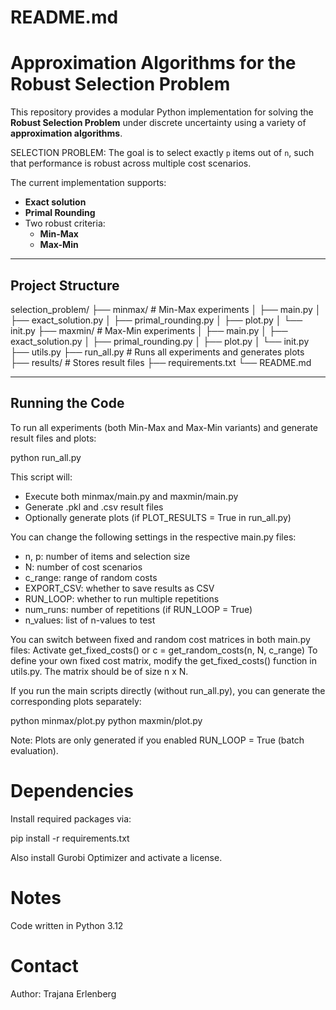 # README.md

# Approximation Algorithms for the Robust Selection Problem

This repository provides a modular Python implementation for solving the **Robust Selection Problem** under discrete 
uncertainty using a variety of **approximation algorithms**.

SELECTION PROBLEM: The goal is to select exactly `p` items out of `n`, such that performance is robust across multiple 
cost scenarios.

The current implementation supports:

- **Exact solution**
- **Primal Rounding**
- Two robust criteria:
  - **Min-Max**
  - **Max-Min**

---

## Project Structure

selection_problem/
├── minmax/ # Min-Max experiments
│ ├── main.py
│ ├── exact_solution.py
│ ├── primal_rounding.py
│ ├── plot.py
│ └── init.py
├── maxmin/ # Max-Min experiments
│ ├── main.py
│ ├── exact_solution.py
│ ├── primal_rounding.py
│ ├── plot.py
│ └── init.py
├── utils.py
├── run_all.py # Runs all experiments and generates plots
├── results/ # Stores result files
├── requirements.txt
└── README.md

---

## Running the Code

To run all experiments (both Min-Max and Max-Min variants) and generate result files and plots:

python run_all.py

This script will:
 - Execute both minmax/main.py and maxmin/main.py 
 - Generate .pkl and .csv result files 
 - Optionally generate plots (if PLOT_RESULTS = True in run_all.py)

You can change the following settings in the respective main.py files:
 - n, p: number of items and selection size 
 - N: number of cost scenarios 
 - c_range: range of random costs 
 - EXPORT_CSV: whether to save results as CSV 
 - RUN_LOOP: whether to run multiple repetitions 
 - num_runs: number of repetitions (if RUN_LOOP = True)
 - n_values: list of n-values to test

You can switch between fixed and random cost matrices in both main.py files: Activate get_fixed_costs() or 
c = get_random_costs(n, N, c_range)
To define your own fixed cost matrix, modify the get_fixed_costs() function in utils.py. The  matrix should be of size 
n x N.

If you run the main scripts directly (without run_all.py), you can generate the corresponding plots separately:

python minmax/plot.py
python maxmin/plot.py

Note: Plots are only generated if you enabled RUN_LOOP = True (batch evaluation).

# Dependencies

Install required packages via:

pip install -r requirements.txt

Also install Gurobi Optimizer and activate a license. 

# Notes

Code written in Python 3.12

# Contact

Author: Trajana Erlenberg
